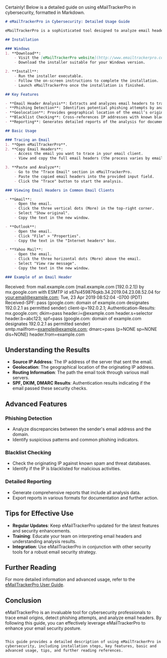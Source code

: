 Certainly! Below is a detailed guide on using eMailTrackerPro in cybersecurity, formatted in Markdown.

```markdown
# eMailTrackerPro in Cybersecurity: Detailed Usage Guide

eMailTrackerPro is a sophisticated tool designed to analyze email headers, trace the origin of emails, and detect potential phishing or malicious activities. This guide provides a detailed overview of how to install, configure, and effectively use eMailTrackerPro for cybersecurity purposes.

## Installation

### Windows
1. **Download**:
    - Visit the [eMailTrackerPro website](http://www.emailtrackerpro.com/).
    - Download the installer suitable for your Windows version.

2. **Install**:
    - Run the installer executable.
    - Follow the on-screen instructions to complete the installation.
    - Launch eMailTrackerPro once the installation is finished.

## Key Features

- **Email Header Analysis**: Extracts and analyzes email headers to trace the origin.
- **Phishing Detection**: Identifies potential phishing attempts by analyzing discrepancies in email headers.
- **Geolocation**: Provides geographical location of the email’s origin.
- **Blacklist Checking**: Cross-references IP addresses with known blacklists.
- **Reporting**: Generates detailed reports of the analysis for documentation and further investigation.

## Basic Usage

### Tracing an Email
1. **Open eMailTrackerPro**.
2. **Copy Email Headers**:
    - Access the email you want to trace in your email client.
    - View and copy the full email headers (the process varies by email client; see below for common clients).

3. **Paste and Analyze**:
    - Go to the "Trace Email" section in eMailTrackerPro.
    - Paste the copied email headers into the provided input field.
    - Click the "Trace" button to start the analysis.

### Viewing Email Headers in Common Email Clients

- **Gmail**:
    - Open the email.
    - Click the three vertical dots (More) in the top-right corner.
    - Select "Show original".
    - Copy the text in the new window.

- **Outlook**:
    - Open the email.
    - Click "File" > "Properties".
    - Copy the text in the "Internet headers" box.

- **Yahoo Mail**:
    - Open the email.
    - Click the three horizontal dots (More) above the email.
    - Select "View raw message".
    - Copy the text in the new window.

### Example of an Email Header

```
Received: from mail.example.com (mail.example.com [192.0.2.1])
    by mx.google.com with ESMTP id x67si459876qkb.34.2019.04.23.08.52.04
    for <your.email@example.com>;
    Tue, 23 Apr 2019 08:52:04 -0700 (PDT)
Received-SPF: pass (google.com: domain of example.com designates 192.0.2.1 as permitted sender) client-ip=192.0.2.1;
Authentication-Results: mx.google.com;
    dkim=pass header.i=@example.com header.s=selector header.b=abc123;
    spf=pass (google.com: domain of example.com designates 192.0.2.1 as permitted sender) smtp.mailfrom=example@example.com;
    dmarc=pass (p=NONE sp=NONE dis=NONE) header.from=example.com


## Understanding the Results

- **Source IP Address**: The IP address of the server that sent the email.
- **Geolocation**: The geographical location of the originating IP address.
- **Routing Information**: The path the email took through various mail servers.
- **SPF, DKIM, DMARC Results**: Authentication results indicating if the email passed these security checks.

## Advanced Features

### Phishing Detection
- Analyze discrepancies between the sender's email address and the domain.
- Identify suspicious patterns and common phishing indicators.

### Blacklist Checking
- Check the originating IP against known spam and threat databases.
- Identify if the IP is blacklisted for malicious activities.

### Detailed Reporting
- Generate comprehensive reports that include all analysis data.
- Export reports in various formats for documentation and further action.

## Tips for Effective Use

- **Regular Updates**: Keep eMailTrackerPro updated for the latest features and security enhancements.
- **Training**: Educate your team on interpreting email headers and understanding analysis results.
- **Integration**: Use eMailTrackerPro in conjunction with other security tools for a robust email security strategy.

## Further Reading

For more detailed information and advanced usage, refer to the [eMailTrackerPro User Guide](http://www.emailtrackerpro.com/userguide.html).

## Conclusion

eMailTrackerPro is an invaluable tool for cybersecurity professionals to trace email origins, detect phishing attempts, and analyze email headers. By following this guide, you can effectively leverage eMailTrackerPro to enhance your email security posture.

```

This guide provides a detailed description of using eMailTrackerPro in cybersecurity, including installation steps, key features, basic and advanced usage, tips, and further reading references.